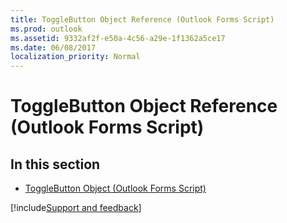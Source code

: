 ```yaml
---
title: ToggleButton Object Reference (Outlook Forms Script)
ms.prod: outlook
ms.assetid: 9332af2f-e50a-4c56-a29e-1f1362a5ce17
ms.date: 06/08/2017
localization_priority: Normal
---
```



# ToggleButton Object Reference (Outlook Forms Script)

## In this section


- [ToggleButton Object (Outlook Forms Script)](Outlook.togglebutton.md)
    


[!include[Support and feedback](~/includes/feedback-boilerplate.md)]